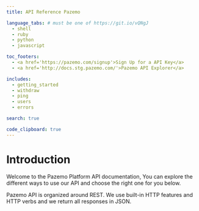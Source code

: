 ```yaml
---
title: API Reference Pazemo

language_tabs: # must be one of https://git.io/vQNgJ
  - shell
  - ruby
  - python
  - javascript

toc_footers:
  - <a href='https://pazemo.com/signup'>Sign Up for a API Key</a>
  - <a href='http://docs.stg.pazemo.com/'>Pazemo API Explorer</a>

includes:
  - getting_started
  - withdraw
  - ping
  - users
  - errors

search: true

code_clipboard: true
---
```


# Introduction

Welcome to the Pazemo Platform API documentation, You can explore the different ways to use our API and choose the right one for you below.

Pazemo API is organized around REST. We use built-in HTTP features and HTTP verbs and we return all responses in JSON.


